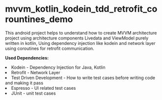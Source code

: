 # mvvm_kotlin_kodein_tdd_retrofit_corountines_demo
This android project helps to understand how to create MVVM architecture project using architecture components Livedata and ViewModel purely written in kotlin, Using dependency injection like kodein and network layer using coroutines  for retrofit communication.

<b>Used Dependencies:</b>
<li>Kodein - Dependency Injection for Java, Kotlin</li>
<li>Retrofit - Network Layer</li>
<li>Test Driven Development - How to write test cases before writing code and making it pass</li>
<li>Espresso  - UI related test cases</li>
<li>JUnit  - unit test cases</li>


